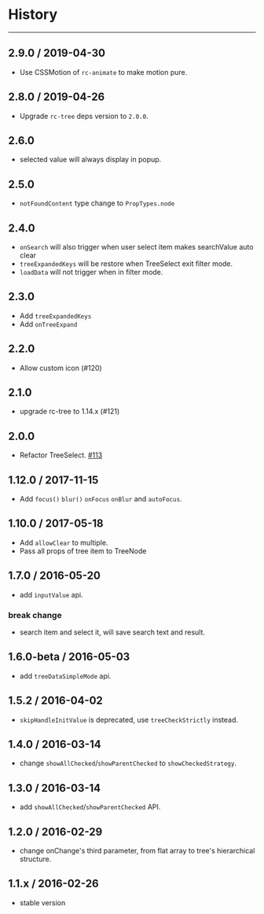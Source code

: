 # History
---

## 2.9.0 / 2019-04-30

- Use CSSMotion of `rc-animate` to make motion pure.

## 2.8.0 / 2019-04-26

- Upgrade `rc-tree` deps version to `2.0.0`.

## 2.6.0

- selected value will always display in popup.

## 2.5.0

- `notFoundContent` type change to `PropTypes.node`

## 2.4.0

- `onSearch` will also trigger when user select item makes searchValue auto clear
- `treeExpandedKeys` will be restore when TreeSelect exit filter mode.
- `loadData` will not trigger when in filter mode.

## 2.3.0

- Add `treeExpandedKeys`
- Add `onTreeExpand`

## 2.2.0

- Allow custom icon (#120)

## 2.1.0

- upgrade rc-tree to 1.14.x (#121)

## 2.0.0

- Refactor TreeSelect. [#113](https://github.com/react-component/tree-select/pull/113)

## 1.12.0 / 2017-11-15

- Add `focus()` `blur()` `onFocus` `onBlur` and `autoFocus`.

## 1.10.0 / 2017-05-18

- Add `allowClear` to multiple.
- Pass all props of tree item to TreeNode

## 1.7.0 / 2016-05-20
- add `inputValue` api.

### break change
- search item and select it, will save search text and result.

## 1.6.0-beta / 2016-05-03
- add `treeDataSimpleMode` api.

## 1.5.2 / 2016-04-02
- `skipHandleInitValue` is deprecated, use `treeCheckStrictly` instead.

## 1.4.0 / 2016-03-14
- change `showAllChecked`/`showParentChecked` to `showCheckedStrategy`.

## 1.3.0 / 2016-03-14
- add `showAllChecked`/`showParentChecked` API.

## 1.2.0 / 2016-02-29
- change onChange's third parameter, from flat array to tree's hierarchical structure.

## 1.1.x / 2016-02-26
- stable version
